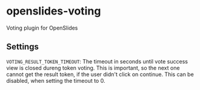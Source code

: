 # openslides-voting
Voting plugin for OpenSlides

## Settings

`VOTING_RESULT_TOKEN_TIMEOUT`: The timeout in seconds until vote success view is
closed dureng token voting. This is important, so the next one cannot get the
result token, if the user didn't click on continue. This can be disabled, when
setting the timeout to 0.
